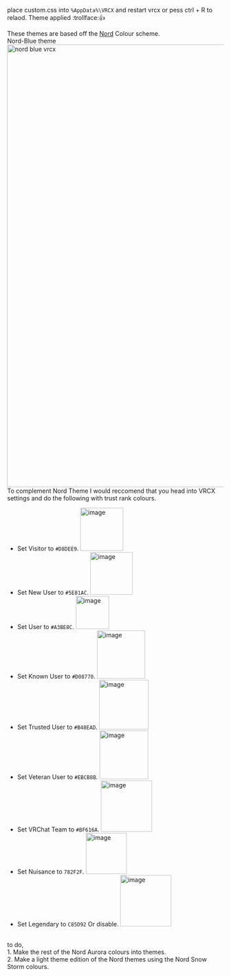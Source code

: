 place custom.css into `%AppData%\VRCX` and restart vrcx or pess ctrl + R to relaod. Theme applied :trollface:👍 <br/>

These themes are based off the [Nord](https://www.nordtheme.com "Nord Theme") Colour scheme.<br/>
Nord-Blue theme <br/>
<img width="1029" alt="nord blue vrcx" src="https://user-images.githubusercontent.com/31026406/150814115-ac626382-fb99-4105-826a-9107a1929841.png"><br />
To complement Nord Theme I would reccomend that you head into VRCX settings and do the following with trust rank colours. <br />
* Set Visitor to `#D8DEE9`.  <img width="100" alt="image" src="https://user-images.githubusercontent.com/31026406/150820400-46d0bf7a-deeb-4ac2-bcaa-5b4da75f1e38.png">
* Set New User to `#5E81AC`.  <img width="99" alt="image" src="https://user-images.githubusercontent.com/31026406/150820482-0141b891-3477-4dd7-a1ca-e5315e00a63d.png">
* Set User to `#A3BE8C`.  <img width="77" alt="image" src="https://user-images.githubusercontent.com/31026406/150820507-e207e97c-7852-47e2-abf4-49b9348798f8.png">
* Set Known User to `#D08770`.  <img width="112" alt="image" src="https://user-images.githubusercontent.com/31026406/150820532-b279821b-a9ac-4c03-92a6-5b4e34119b3d.png">
* Set Trusted User to `#B48EAD`.  <img width="115" alt="image" src="https://user-images.githubusercontent.com/31026406/150820550-b1c7a2e6-ca8b-40e0-bb2b-1337953c3978.png">
* Set Veteran User to `#EBCB8B`.  <img width="113" alt="image" src="https://user-images.githubusercontent.com/31026406/150820571-67404f4a-5eb3-4244-87c7-43f99e491d51.png">
* Set VRChat Team to `#BF616A`. <img width="119" alt="image" src="https://user-images.githubusercontent.com/31026406/150820615-90a5beb6-4cba-4212-9097-e4137a287b8e.png">
* Set Nuisance to `782F2F`.  <img width="95" alt="image" src="https://user-images.githubusercontent.com/31026406/150820670-1d070aa1-a9b3-4c9e-9329-932366f84bfc.png">
* Set Legendary to `C85D92` Or disable. <img width="119" alt="image" src="https://user-images.githubusercontent.com/31026406/150820785-4d73b55c-5fc0-4b9d-b053-b13236a0461d.png">
<br/>
to do, <br/>
1. Make the rest of the Nord Aurora colours into themes. <br/>
2. Make a light theme edition of the Nord themes using the Nord Snow Storm colours. <br/> 
